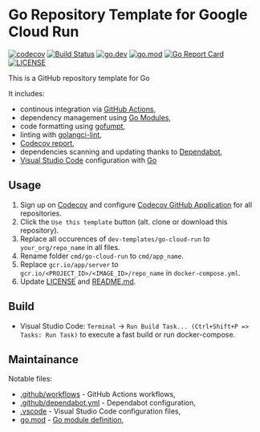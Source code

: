 # Go Repository Template for Google Cloud Run

[![codecov](https://codecov.io/gh/dev-templates/go-cloud-run/branch/main/graph/badge.svg)](https://codecov.io/gh/dev-templates/go-cloud-run)
[![Build Status](https://github.com/dev-templates/go-cloud-run/workflows/build/badge.svg)](https://github.com/dev-templates/go-cloud-run)
[![go.dev](https://img.shields.io/badge/go.dev-reference-007d9c?logo=go&logoColor=white)](https://pkg.go.dev/github.com/dev-templates/go-cloud-run)
[![go.mod](https://img.shields.io/github/go-mod/go-version/dev-templates/go-cloud-run)](go.mod)
[![Go Report Card](https://goreportcard.com/badge/github.com/dev-templates/go-cloud-run)](https://goreportcard.com/report/github.com/dev-templates/go-cloud-run)
[![LICENSE](https://img.shields.io/github/license/dev-templates/go-cloud-run)](LICENSE)

This is a GitHub repository template for Go

It includes:

- continous integration via [GitHub Actions](https://github.com/features/actions),
- dependency management using [Go Modules](https://github.com/golang/go/wiki/Modules),
- code formatting using [gofumpt](https://github.com/mvdan/gofumpt),
- linting with [golangci-lint](https://github.com/golangci/golangci-lint),
- [Codecov report](https://codecov.io/),
- dependencies scanning and updating thanks to [Dependabot](https://dependabot.com),
- [Visual Studio Code](https://code.visualstudio.com) configuration with [Go](https://code.visualstudio.com/docs/languages/go)

## Usage

1. Sign up on [Codecov](https://codecov.io/) and configure [Codecov GitHub Application](https://github.com/apps/codecov) for all repositories.
2. Click the `Use this template` button (alt. clone or download this repository).
3. Replace all occurences of `dev-templates/go-cloud-run` to `your_org/repo_name` in all files.
4. Rename folder `cmd/go-cloud-run` to `cmd/app_name`.
5. Replace `gcr.io/app/server` to `gcr.io/<PROJECT_ID>/<IMAGE_ID>/repo_name` in `docker-compose.yml`.
5. Update [LICENSE](LICENSE) and [README.md](README.md).

## Build

- Visual Studio Code: `Terminal` → `Run Build Task... (Ctrl+Shift+P => Tasks: Run Task)` to execute a fast build or run docker-compose.

## Maintainance

Notable files:
- [.github/workflows](.github/workflows) - GitHub Actions workflows,
- [.github/dependabot.yml](.github/dependabot.yml) - Dependabot configuration,
- [.vscode](.vscode) - Visual Studio Code configuration files,
- [go.mod](go.mod) - [Go module definition](https://github.com/golang/go/wiki/Modules#gomod),
